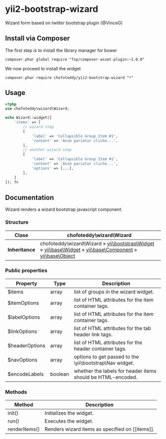 # yii2-bootstrap-wizard
Wizard form based on twitter bootstrap plugin (@VinceG)

## Install via Composer

The first step is to install the library manager for bower

```
composer.phar global require "fxp/composer-asset-plugin:~1.0.0"
```

We now proceed to install the widget

```
composer.phar require chofoteddy/yii2-bootstrap-wizard "*"
```


## Usage

```php
<?php
use chofoteddy\wizard\Wizard;

echo Wizard::widget([
    'items' => [
        // wizard step
        [
            'label' => 'Collapsible Group Item #1',
            'content' => 'Anim pariatur cliche...',
        ],
        // another wizard step
        [
            'label' => 'Collapsible Group Item #1',
            'content' => 'Anim pariatur cliche...',
            'options' => [...],
        ],
    ]
]); ?>
```

## Documentation

Wizard renders a wizard bootstrap javascript component.

### Structure
| Clase               | chofoteddy\wizard\Wizard                                                                                                                                                                                                                                                                                                                                         |
|---------------------|------------------------------------------------------------------------------------------------------------------------------------------------------------------------------------------------------------------------------------------------------------------------------------------------------------------------------------------------------------------|
| **Inheritance**     | chofoteddy\wizard\Wizard » [yii\bootstrap\Widget](http://www.yiiframework.com/doc-2.0/yii-bootstrap-widget.html) » [yii\base\Widget](http://www.yiiframework.com/doc-2.0/yii-base-widget.html) » [yii\base\Component](http://www.yiiframework.com/doc-2.0/yii-base-component.html) » [yii\base\Object](http://www.yiiframework.com/doc-2.0/yii-base-object.html) |

### Public properties

| Property        | Type    | Description                                                   |
|-----------------|---------|---------------------------------------------------------------|
| $items          | array   | list of groups in the wizard widget.                          |
| $itemOptions    | array   | list of HTML attributes for the item container tags.          |
| $labelOptions   | array   | list of HTML attributes for the item container tags.          |
| $linkOptions    | array   | list of HTML attributes for the tab header link tags.         |
| $headerOptions  | array   | list of HTML attributes for the header container tags.        |
| $navOptions     | array   | options to get passed to the \yii\bootstrap\Nav widget.       |
| $encodeLabels   | boolean | whether the labels for header items should be HTML-encoded.   |

### Methods

| Method          | Description                                         |
|-----------------|-----------------------------------------------------|
| init()          | Initializes the widget.                             |
| run()           | Executes the widget.                                |
| renderItems()   | Renders wizard items as specified on [[items]].     |

